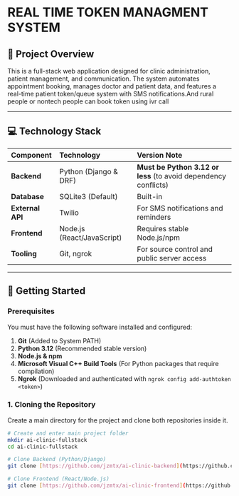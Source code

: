 # REAL TIME TOKEN MANAGMENT SYSTEM

## 🌟 Project Overview

This is a full-stack web application designed for clinic administration, patient management, and communication. The system automates appointment booking, manages doctor and patient data, and features a real-time patient token/queue system with SMS notifications.And rural people or nontech people can book token using ivr call 

---

## 💻 Technology Stack

| Component | Technology | Version Note |
| :--- | :--- | :--- |
| **Backend** | Python (Django & DRF) | **Must be Python 3.12 or less** (to avoid dependency conflicts) |
| **Database** | SQLite3 (Default) | Built-in |
| **External API** | Twilio | For SMS notifications and reminders |
| **Frontend** | Node.js (React/JavaScript) | Requires stable Node.js/npm |
| **Tooling** | Git, ngrok | For source control and public server access |

---

## 🚀 Getting Started

### Prerequisites

You must have the following software installed and configured:

1.  **Git** (Added to System PATH)
2.  **Python 3.12** (Recommended stable version)
3.  **Node.js & npm**
4.  **Microsoft Visual C++ Build Tools** (For Python packages that require compilation)
5.  **Ngrok** (Downloaded and authenticated with `ngrok config add-authtoken <token>`)

### 1. Cloning the Repository

Create a main directory for the project and clone both repositories inside it.

```bash
# Create and enter main project folder
mkdir ai-clinic-fullstack
cd ai-clinic-fullstack

# Clone Backend (Python/Django)
git clone [https://github.com/jzmtx/ai-clinic-backend](https://github.com/jzmtx/ai-clinic-backend)

# Clone Frontend (React/Node.js)
git clone [https://github.com/jzmtx/ai-clinic-frontend](https://github.com/jzmtx/ai-clinic-frontend)